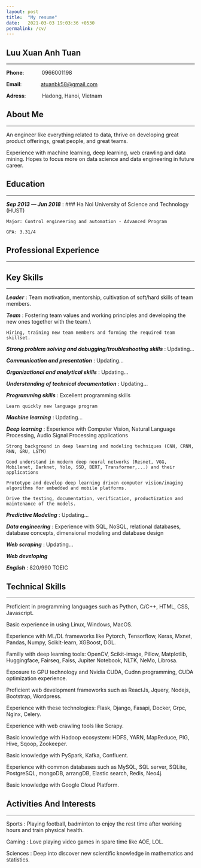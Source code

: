 ```yaml
---
layout: post
title:  "My resume"
date:   2021-03-03 19:03:36 +0530
permalink: /cv/
---
```

Luu Xuan Anh Tuan
--------------------
---
**Phone**:            0966001198

**Email**:             atuanbk58@gmail.com  

**Adress**:           Hadong, Hanoi, Vietnam


About Me
--------------------
---
An engineer like everything related to data, thrive on developing great product offerings, great people, and great teams.

Experience with machine learning, deep learning, web crawling and data mining. Hopes to focus more on data science and data engineering in future career.

Education
--------------------
---
***Sep 2013 — Jun 2018***
:   ### Ha Noi University of Science and Technology (HUST)

    Major: Control engineering and automation - Advanced Program

    GPA: 3.31/4

Professional Experience
--------------------
---
    
Key Skills
---------------------
---
***Leader***
:   Team motivation, mentorship, cultivation of soft/hard skills of team members.

***Team***
:   Fostering team values and working principles and developing the new ones together with the team.\

    Hiring, training new team members and forming the required team skillset.

***Strong problem solving and debugging/troubleshooting skills***
:   Updating...

***Communication and presentation***
:   Updating...

***Organizational and analytical skills***
:   Updating...

***Understanding of technical documentation***
:   Updating...

***Programming skills***
:   Excellent programming skills

    Learn quickly new language program

***Machine learning***
:   Updating...

***Deep learning***
:   Experience with Computer Vision, Natural Language Processing, Audio Signal Processing applications

    Strong background in deep learning and modeling techniques (CNN, CRNN, RNN, GRU, LSTM)
    
    Good understand in modern deep neural networks (Resnet, VGG, Mobilenet, Darknet, Yolo, SSD, BERT, Transformer,...) and their applications

    Prototype and develop deep learning driven computer vision/imaging algorithms for embedded and mobile platforms.

    Drive the testing, documentation, verification, productization and maintenance of the models.

***Predictive Modeling***
:   Updating...

***Data engineering***
:   Experience with SQL, NoSQL, relational databases, database concepts, dimensional modeling and database design

***Web scraping***
:   Updating...

***Web developing***

***English***
:   820/990 TOEIC

Technical Skills
----------------------
---
Proficient in programming languages such as Python, C/C++, HTML, CSS, Javascript.

Basic experience in using Linux, Windows, MacOS.

Experience with ML/DL frameworks like Pytorch, Tensorflow, Keras, Mxnet, Pandas, Numpy, Scikit-learn, XGBoost, DGL.

Familly with deep learning tools: OpenCV, Scikit-image, Pillow, Matplotlib, Huggingface, Fairseq, Faiss, Jupiter Notebook, NLTK, NeMo, Librosa.

Exposure to GPU technology and Nvidia CUDA, Cudnn programming, CUDA optimization experience.

Proficient web development frameworks such as ReactJs, Jquery, Nodejs, Bootstrap, Wordpress.

Experience with these technologies: Flask, Django, Fasapi, Docker, Grpc, Nginx, Celery.

Experience with web crawling tools like Scrapy.

Basic knowledge with Hadoop ecosystem: HDFS, YARN, MapReduce, PIG, Hive, Sqoop, Zookeeper.

Basic knowledge with PySpark, Kafka, Confluent.

Experience with common databases such as MySQL, SQL server, SQLite, PostgreSQL, mongoDB, arrangDB, Elastic search, Redis, Neo4j.

Basic knowledge with Google Cloud Platform.

Activities And Interests
------------------------
---
Sports
:   Playing football, badminton to enjoy the rest time after working hours and train physical health.

Gaming
:   Love playing video games in spare time like AOE, LOL.

Sciences 
:   Deep into discover new scientific knowledge in mathematics and statistics.
